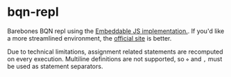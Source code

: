 # bqn-repl
Barebones BQN repl using the [Embeddable JS implementation.](https://mlochbaum.github.io/BQN/doc/embed.html). If you'd like a more streamlined environment, the [official site](https://mlochbaum.github.io/BQN/try.html) is better.

Due to technical limitations, assignment related statements are recomputed on every execution. Multiline definitions are not supported, so `⋄` and `,` must be used as statement separators.